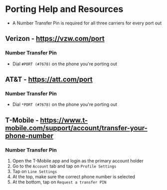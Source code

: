 # Porting Help and Resources

- A Number Transfer Pin is required for all three carriers for every port out

## Verizon - https://vzw.com/port
### Number Transfer Pin
- Dial `#PORT (#7678)` on the phone you're porting out


## AT&T - https://att.com/port
### Number Transfer Pin
- Dial `*PORT (#7678)` on the phone you're porting out


## T-Mobile - https://www.t-mobile.com/support/account/transfer-your-phone-number
### Number Transfer Pin
1. Open the T-Mobile app and login as the primary account holder
2. Go to the `Account` tab and tap on `Profile Settings`
3. Tap on `Line Settings`
4. At the top, make sure the correct phone number is selected
5. At the bottom, tap on `Request a transfer PIN`
